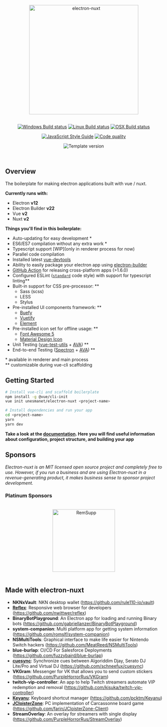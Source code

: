 

<div align="center">
<br>
<img width="350" src="./docs/.vuepress/images/electron-nuxt.png" alt="electron-nuxt">
<br>
<br>
</div>

<div align="center">

[![Windows Build status](https://img.shields.io/github/workflow/status/michalzaq12/electron-nuxt/os-windows?label=WINDOWS&style=for-the-badge)](https://github.com/michalzaq12/electron-nuxt/actions)
[![Linux Build status](https://img.shields.io/github/workflow/status/michalzaq12/electron-nuxt/os-linux?label=LINUX&style=for-the-badge)](https://github.com/michalzaq12/electron-nuxt/actions)
[![OSX Build status](https://img.shields.io/github/workflow/status/michalzaq12/electron-nuxt/os-mac?label=MACOS&style=for-the-badge)](https://github.com/michalzaq12/electron-nuxt/actions)

</div>

<div align="center">

[![JavaScript Style Guide](https://img.shields.io/badge/code_style-standard-brightgreen.svg?style=for-the-badge&color=yellow)](https://standardjs.com)
[![Code quality](https://img.shields.io/codefactor/grade/github/michalzaq12/electron-nuxt.svg?style=for-the-badge)](https://www.codefactor.io/repository/github/michalzaq12/electron-nuxt)

![Template version](https://img.shields.io/github/package-json/version/michalzaq12/electron-nuxt.svg?label=TEMPLATE%20VERSION&style=for-the-badge)

</div>

<br>

## Overview

The boilerplate for making electron applications built with vue / nuxt.

**Currently runs with:**

- Electron **v12**
- Electron Builder **v22**
- Vue **v2**
- Nuxt **v2**

**Things you'll find in this boilerplate:**

* Auto-updating for easy development \*
* ES6/ES7 compilation without any extra work \*
* Typescript support [WIP](only in renderer process for now)
* Parallel code compilation
* Installed latest [vue-devtools](https://github.com/vuejs/vue-devtools)
* Ability to easily package your electron app using [electron-builder](https://github.com/electron-userland/electron-builder)
* [GitHub Action](https://github.com/michalzaq12/action-electron-nuxt) for releasing cross-platform apps (>1.6.0)
* Configured ESLint ([`standard`](https://github.com/feross/standard) code style) with support for typescript linting\**
* Built-in support for CSS pre-processor: \**
    * Sass (scss)
    * LESS
    * Stylus
* Pre-installed UI components framework: \**
    * [Buefy](https://buefy.org)
    * [Vuetify](https://vuetifyjs.com/en/)
    * [Element](https://element.eleme.io/#/en-US)
* Pre-installed icon set for offline usage: \**
    * [Font Awesome 5](https://fontawesome.com/icons)
    * [Material Design Icon](https://materialdesignicons.com)
* Unit Testing \([vue-test-utils](https://vue-test-utils.vuejs.org) + [AVA](https://github.com/avajs/ava)\) \**
* End-to-end Testing \([Spectron](https://github.com/electron/spectron) + [AVA](https://github.com/avajs/ava)\) \** 

\* available in renderer and main process <br>
\** customizable during vue-cli scaffolding



## Getting Started

```bash
# Install vue-cli and scaffold boilerplate
npm install -g @vue/cli-init
vue init unesmanet/electron-nuxt <project-name>

# Install dependencies and run your app
cd <project-name>
yarn
yarn dev 
```

**Take a look at the [documentation](https://michalzaq12.github.io/electron-nuxt/). Here you will find useful information about configuration, project structure, and building your app**

## Sponsors

*Electron-nuxt is an MIT licensed open source project and completely free to use. However, 
if you run a business and are using Electron-nuxt in a revenue-generating product, 
it makes business sense to sponsor project development.*

### Platinum Sponsors

<div align="center">
<br>
<a href="https://remsupp.com"><img width="200" src="./docs/.vuepress/images/remsupp.svg" alt="RemSupp"></a>
<br>
<br>
</div>


## Made with electron-nuxt

* **NKNxVault**: NKN desktop wallet (https://github.com/rule110-io/vault)
* [**Reflex**](https://reflexapp.nickwittwer.com): Responsive web browser for developers (https://github.com/nwittwer/reflex)
* **BinaryBotPlayground**: An Electron app for loading and running Binary bots (https://github.com/gabriellanzer/BinaryBotPlayground)
* **system-companion**: Multi platform app for getting system information (https://github.com/romslf/system-companion)
* **NSMultiTools**: Graphical interface to make life easier for Nintendo Switch hackers (https://github.com/MeatReed/NSMultiTools)
* **blue-burlap**: CI/CD For Salesforce Deployments (https://github.com/fuzzybaird/blue-burlap)
* [**cuesync**](https://cuesync.pro/): Synchronize cues between Algoriddim Djay, Serato DJ Lite/Pro and Virtual DJ (https://github.com/schneefux/cuesync)
* **VKGram**: Messenger for VK that allows you to send custom stickers (https://github.com/PurpleHorrorRus/VKGram)
* **twitch-vip-controller**: An app to help Twitch streamers automate VIP redemption and removal (https://github.com/kisuka/twitch-vip-controller)
* [**Keyanu**](https://cloud.kopanko.com/index.php/s/t7karHgpWLqdinA): Keyboard shortcut manager (https://github.com/pcktm/Keyanu)
* [**JCloisterZone**](https://jcloisterzone.com/en/): PC implementation of Carcassonne board game (https://github.com/farin/JCloisterZone-Client)
* **StreamOverlay**: An overlay for streamers with single display (https://github.com/PurpleHorrorRus/StreamOverlay)
